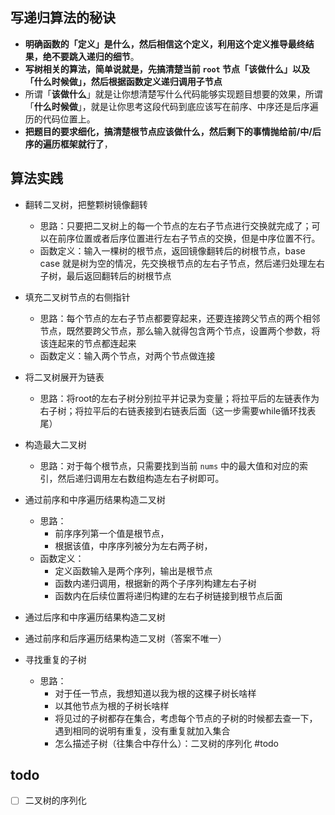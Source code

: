 ## 写递归算法的秘诀
- **明确函数的「定义」是什么，然后相信这个定义，利用这个定义推导最终结果，绝不要跳入递归的细节**。
- **写树相关的算法，简单说就是，先搞清楚当前 `root` 节点「该做什么」以及「什么时候做」，然后根据函数定义递归调用子节点**
- 所谓「**该做什么**」就是让你想清楚写什么代码能够实现题目想要的效果，所谓「**什么时候做**」，就是让你思考这段代码到底应该写在前序、中序还是后序遍历的代码位置上。
- **把题目的要求细化，搞清楚根节点应该做什么，然后剩下的事情抛给前/中/后序的遍历框架就行了**，


## 算法实践
- 翻转二叉树，把整颗树镜像翻转
	- 思路：只要把二叉树上的每一个节点的左右子节点进行交换就完成了；可以在前序位置或者后序位置进行左右子节点的交换，但是中序位置不行。
	- 函数定义：输入一棵树的根节点，返回镜像翻转后的树根节点，base case 就是树为空的情况，先交换根节点的左右子节点，然后递归处理左右子树，最后返回翻转后的树根节点
- 填充二叉树节点的右侧指针
	- 思路：每个节点的左右子节点都要穿起来，还要连接跨父节点的两个相邻节点，既然要跨父节点，那么输入就得包含两个节点，设置两个参数，将该连起来的节点都连起来
	- 函数定义：输入两个节点，对两个节点做连接

- 将二叉树展开为链表
	- 思路：将root的左右子树分别拉平并记录为变量；将拉平后的左链表作为右子树；将拉平后的右链表接到右链表后面（这一步需要while循环找表尾）

- 构造最大二叉树
	- 思路：对于每个根节点，只需要找到当前 `nums` 中的最大值和对应的索引，然后递归调用左右数组构造左右子树即可。

- 通过前序和中序遍历结果构造二叉树
	- 思路：
		- 前序序列第一个值是根节点，
		- 根据该值，中序序列被分为左右两子树，
	- 函数定义：
		- 定义函数输入是两个序列，输出是根节点
		- 函数内递归调用，根据新的两个子序列构建左右子树
		- 函数内在后续位置将递归构建的左右子树链接到根节点后面

- 通过后序和中序遍历结果构造二叉树
- 通过前序和后序遍历结果构造二叉树（答案不唯一）

- 寻找重复的子树
	- 思路：
		- 对于任一节点，我想知道以我为根的这棵子树长啥样
		- 以其他节点为根的子树长啥样
		- 将见过的子树都存在集合，考虑每个节点的子树的时候都去查一下，遇到相同的说明有重复，没有重复就加入集合
		- 怎么描述子树（往集合中存什么）：二叉树的序列化 #todo




## todo
- [ ] 二叉树的序列化